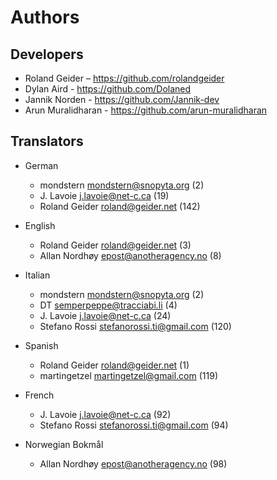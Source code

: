 # Authors


## Developers

* Roland Geider – https://github.com/rolandgeider
* Dylan Aird - https://github.com/Dolaned
* Jannik Norden - https://github.com/Jannik-dev
* Arun Muralidharan - https://github.com/arun-muralidharan

## Translators

* German

    * mondstern <mondstern@snopyta.org> (2)
    * J. Lavoie <j.lavoie@net-c.ca> (19)
    * Roland Geider <roland@geider.net> (142)


* English

    * Roland Geider <roland@geider.net> (3)
    * Allan Nordhøy <epost@anotheragency.no> (8)


* Italian

    * mondstern <mondstern@snopyta.org> (2)
    * DT <semperpeppe@tracciabi.li> (4)
    * J. Lavoie <j.lavoie@net-c.ca> (24)
    * Stefano Rossi <stefanorossi.ti@gmail.com> (120)


* Spanish

    * Roland Geider <roland@geider.net> (1)
    * martingetzel <martingetzel@gmail.com> (119)


* French

    * J. Lavoie <j.lavoie@net-c.ca> (92)
    * Stefano Rossi <stefanorossi.ti@gmail.com> (94)


* Norwegian Bokmål

    * Allan Nordhøy <epost@anotheragency.no> (98)